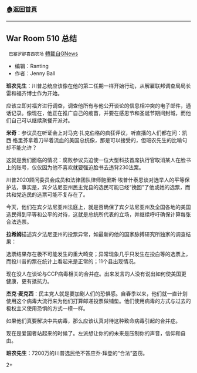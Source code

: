 ###  [:house:返回首頁](https://github.com/ourhimalayas/txt)
---

## War Room 510 总结
` 巴塞罗那喜西农场` [轉載自GNews](https://gnews.org/zh-hans/568309/)

- 编辑：Ranting
- 作者：Jenny Ball


**班农先生**：川普总统应该像在他的第二任期一样开始行动，从解雇联邦调查局局长雷和福齐博士作为开始。

应该立即对福齐进行调查，调查他所有与他公开谈论的信息相冲突的电子邮件，通话记录。像现在，他正在推广自己的疫苗，并要在感恩节和圣诞节期间封城，而他们自己可以继续聚餐开派对。

**米奇**：参议员在听证会上对马克·扎克伯格的疯狂评议，听直播的人们都在问：凯西·格里芬拿着刀举着流血的美国总统像，那是可以接受的，但班农先生的比喻句却不能允许？

这就是我们面临的情况：腐败参议员迫使一位大型科技首席执行官取消某人在脸书上的账号，仅仅因为他不喜欢就要强迫脸书去违背230法案。

川普2020顾问委员会成员和法律团队律师鲍里斯·埃普什泰恩谈对选举人的平等保护法，事实是，宾夕法尼亚州民主党县的选民可能已经“挽回”了他或她的选票，而共和党选民的选票可能不复存在了。

今天，他们在宾夕法尼亚州法庭上，就是否确保了宾夕法尼亚州及全国各地的美国选民得到平等和公平的对待，这就是总统所代表的立场，并继续呼吁确保计算每张合法选票。

**拉希姆**描述宾夕法尼亚州的投票异常，如最新的他的国家脉搏研究所独家的调查结果：

选票结果存在极不可能发生的重大畸变；异常现象几乎只发生在投白等的选票上，而投川普的票在统计上看起来是正常的；11个县出现情况。

现在没人在谈论与CCP病毒相关的合并症。出来发言的人没有说出如何使美国更健康，更有抵抗力。

**杰克·麦克西**：民主党人就是要加剧人们的恐惧感。自春季以来，他们就一直计划使用这个病毒大流行来为他们打算邮递投票做铺垫。他们使用病毒的方式与过去的极权主义使用恐惧的方式一模一样。

如果他们真要解决中共病毒，那么应该认真对待这种致命病毒引起的合并症。

现在是爱国者站起来的时候了。左派想让你的的未来是压制你的声音，信仰和自由。

**班农先生**：7200万的川普选民绝不答应乔·拜登的“合法”盗窃。



2+
